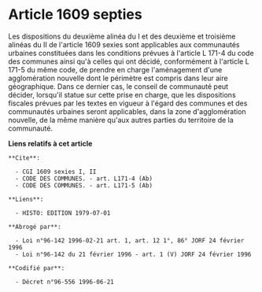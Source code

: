# Article 1609 septies

Les dispositions du deuxième alinéa du I et des deuxième et troisième alinéas du II de l'article 1609 sexies sont applicables
aux communautés urbaines constituées dans les conditions prévues à l'article L 171-4 du code des communes ainsi qu'à celles
qui ont décidé, conformément à l'article L 171-5 du même code, de prendre en charge l'aménagement d'une agglomération
nouvelle dont le périmètre est compris dans leur aire géographique. Dans ce dernier cas, le conseil de communauté peut
décider, lorsqu'il statue sur cette prise en charge, que les dispositions fiscales prévues par les textes en vigueur à
l'égard des communes et des communautés urbaines seront applicables, dans la zone d'agglomération nouvelle, de la même
manière qu'aux autres parties du territoire de la communauté.

**Liens relatifs à cet article**

	**Cite**:

	  - CGI 1609 sexies I, II
	  - CODE DES COMMUNES. - art. L171-4 (Ab)
	  - CODE DES COMMUNES. - art. L171-5 (Ab)

	**Liens**:

	  - HISTO: EDITION 1979-07-01

	**Abrogé par**:

	  - Loi n°96-142 1996-02-21 art. 1, art. 12 1°, 86° JORF 24 février 1996
	  - Loi n°96-142 du 21 février 1996 - art. 1 (V) JORF 24 février 1996

	**Codifié par**:

	  - Décret n°96-556 1996-06-21
